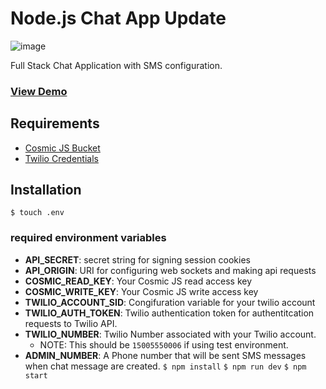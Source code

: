 # Node.js Chat App Update

![image](https://cosmic-s3.imgix.net/774ef9f0-8eda-11e9-a428-fd5043d74680-Cosmic-Messenger.png?w=1000)

Full Stack Chat Application with SMS configuration.

### [View Demo](https://cosmicjs.com/apps/cosmic-messenger)

## Requirements

- [Cosmic JS Bucket](https://cosmicjs.com/add-bucket?import_bucket=5cf1605916e7ec14adabbb89)
- [Twilio Credentials](https://www.twilio.com/console)

## Installation

`$ touch .env`

### required environment variables

- **API_SECRET**: secret string for signing session cookies
- **API_ORIGIN**: URI for configuring web sockets and making api requests
- **COSMIC_READ_KEY**: Your Cosmic JS read access key
- **COSMIC_WRITE_KEY**: Your Cosmic JS write access key
- **TWILIO_ACCOUNT_SID**: Congifuration variable for your twilio account
- **TWILIO_AUTH_TOKEN**: Twilio authentication token for authentitcation requests to Twilio API.
- **TWILIO_NUMBER**: Twilio Number associated with your Twilio account.
  - NOTE: This should be `15005550006` if using test environment.
- **ADMIN_NUMBER**: A Phone number that will be sent SMS messages when chat message are created.
  `$ npm install`
  `$ npm run dev`
  `$ npm start`
